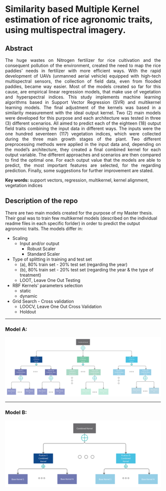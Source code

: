 # Similarity based Multiple Kernel estimation of rice agronomic traits, using multispectral imagery.

## Abstract
<p align="justify">
The huge wastes on Nitrogen fertilizer for rice cultivation and the consequent pollution
of the environment, created the need to map the rice paddies’ needs in fertilizer with more
efficient ways. With the rapid development of UAVs (unmanned aerial vehicle) equipped
with high-tech multispectral sensors, the collection of field data, even from flooded
paddies, became way easier. Most of the models created so far for this cause, are
empirical linear regression models, that make use of vegetation and hyperspectral indices.
This study implements machine learning algorithms based in Support Vector
Regression (SVR) and multikernel learning models. The final adjustment of the kernels
was based in a similarity measurement with the ideal output kernel. Two (2) main models
were developed for this purpose and each architecture was tested in three (3) different
scenarios. All aimed to predict each of the eighteen (18) output field traits combining the
input data in different ways. The inputs were the one hundred seventeen (117) vegetation
indices, which were collected during the three main growth stages of the plant. Two
different preprocessing methods were applied in the input data and, depending on the
model’s architecture, they created a final combined kernel for each output variable. The
different approaches and scenarios are then compared to find the optimal one.
For each output value that the models are able to predict, the most important features
are selected, for the regarding prediction. Finally, some suggestions for further
improvement are stated.

**Key words:** 
support vectors, regression, multikernel, kernel alignment, vegetation indices

## Description of the repo

There are two main models created for the purpose of my Master thesis. Their goal was to train few multikernel models (described on the 
individual readme files in each specific forlder) in order to predict the output agronomic traits. The models differ in:
* Scaling
   * Input and/or output
      * Robust Scaler
      * Standard Scaler
* Type of splitting in training and test set
   * (a), 80% train set - 20% test set (regarding the year)
   * (b), 80% train set - 20% test set (regarding the year & the type of treatment)
   * LOOT, Leave One Out Testing 
* RBF Kernels' parameters selection 
   * static
   * dynamic
* Grid Search - Cross validation
   * LOOCV, Leave One Out Cross Validation
   * Holdout
</p>
  
- - - -
  
### Model A:

<p align="center">
<img src= "https://github.com/bkara14/Thesis-models/blob/master/modelA.png">
</p>

- - - -

### Model B:

<p align="center">
<img src= "https://github.com/bkara14/Thesis-models/blob/master/modelB.png">
</p>
